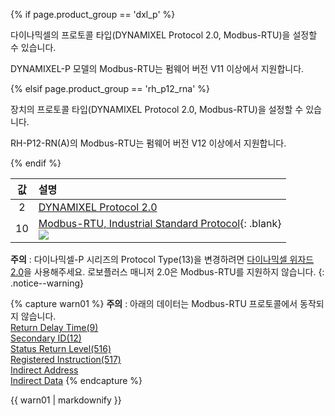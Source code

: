 
{% if page.product_group == 'dxl_p' %}

다이나믹셀의 프로토콜 타입(DYNAMIXEL Protocol 2.0, Modbus-RTU)을 설정할 수 있습니다.

DYNAMIXEL-P 모델의 Modbus-RTU는 펌웨어 버전 V11 이상에서 지원합니다.

{% elsif page.product_group == 'rh_p12_rna' %}

장치의 프로토콜 타입(DYNAMIXEL Protocol 2.0, Modbus-RTU)을 설정할 수 있습니다.

RH-P12-RN(A)의 Modbus-RTU는 펌웨어 버전 V12 이상에서 지원합니다.

{% endif %}

| 값 | 설명                                                                                                  |
|:--:|:------------------------------------------------------------------------------------------------------|
| 2  | [DYNAMIXEL Protocol 2.0]                                                                              |
| 10 | [Modbus-RTU, Industrial Standard Protocol]{: .blank}<br>![](/assets/images/dxl/p/protocol_mode_modbus.png) |

[DYNAMIXEL Protocol 2.0]: /docs/kr/dxl/protocol2/
[Modbus-RTU, Industrial Standard Protocol]: http://modbus.org/docs/PI_MBUS_300.pdf

**주의** : 다이나믹셀-P 시리즈의 Protocol Type(13)을 변경하려면 [다이나믹셀 위자드 2.0](/docs/kr/software/dynamixel/dynamixel_wizard2/)을 사용해주세요. 로보플러스 매니저 2.0은 Modbus-RTU를 지원하지 않습니다.
{: .notice--warning}

{% capture warn01 %}
**주의** : 아래의 데이터는 Modbus-RTU 프로토콜에서 동작되지 않습니다.  
[Return Delay Time(9)](#return-delay-time9)  
[Secondary ID(12)](#secondary-id12)  
[Status Return Level(516)](#status-return-level516)  
[Registered Instruction(517)](#registered-instruction517)  
[Indirect Address](#indirect-address)  
[Indirect Data](#indirect-data)
{% endcapture %}
<div class="notice--warning">{{ warn01 | markdownify }}</div>
